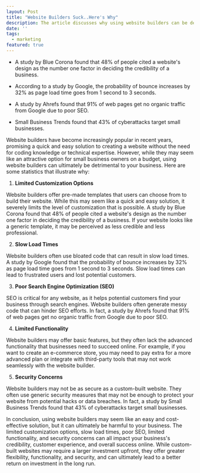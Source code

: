 ```yaml
---
layout: Post
title: "Website Builders Suck..Here's Why"
description: The article discusses why using website builders can be detrimental to a business and provides statistics to support this claim. It highlights limitations in customization, slow load times, poor SEO, limited functionality, and security concerns as reasons why website builders may not be the best option for businesses. The article concludes that while custom-built websites may require a larger investment upfront, they offer greater flexibility, functionality, and security, and can ultimately lead to a better return on investment in the long run.
date: ''
tags:
  - marketing
featured: true
---
```





- A study by Blue Corona found that 48% of people cited a website's design as the number one factor in deciding the credibility of a business.

- According to a study by Google, the probability of bounce increases by 32% as page load time goes from 1 second to 3 seconds.

- A study by Ahrefs found that 91% of web pages get no organic traffic from Google due to poor SEO.

- Small Business Trends found that 43% of cyberattacks target small businesses.


Website builders have become increasingly popular in recent years, promising a quick and easy solution to creating a website without the need for coding knowledge or technical expertise. However, while they may seem like an attractive option for small business owners on a budget, using website builders can ultimately be detrimental to your business. Here are some statistics that illustrate why:

1. **Limited Customization Options**

Website builders offer pre-made templates that users can choose from to build their website. While this may seem like a quick and easy solution, it severely limits the level of customization that is possible. A study by Blue Corona found that 48% of people cited a website's design as the number one factor in deciding the credibility of a business. If your website looks like a generic template, it may be perceived as less credible and less professional.

2. **Slow Load Times**

Website builders often use bloated code that can result in slow load times. A study by Google found that the probability of bounce increases by 32% as page load time goes from 1 second to 3 seconds. Slow load times can lead to frustrated users and lost potential customers.

3. **Poor Search Engine Optimization (SEO)**

SEO is critical for any website, as it helps potential customers find your business through search engines. Website builders often generate messy code that can hinder SEO efforts. In fact, a study by Ahrefs found that 91% of web pages get no organic traffic from Google due to poor SEO.

4. **Limited Functionality**

Website builders may offer basic features, but they often lack the advanced functionality that businesses need to succeed online. For example, if you want to create an e-commerce store, you may need to pay extra for a more advanced plan or integrate with third-party tools that may not work seamlessly with the website builder.

5. **Security Concerns**

Website builders may not be as secure as a custom-built website. They often use generic security measures that may not be enough to protect your website from potential hacks or data breaches. In fact, a study by Small Business Trends found that 43% of cyberattacks target small businesses.

In conclusion, using website builders may seem like an easy and cost-effective solution, but it can ultimately be harmful to your business. The limited customization options, slow load times, poor SEO, limited functionality, and security concerns can all impact your business's credibility, customer experience, and overall success online. While custom-built websites may require a larger investment upfront, they offer greater flexibility, functionality, and security, and can ultimately lead to a better return on investment in the long run.
